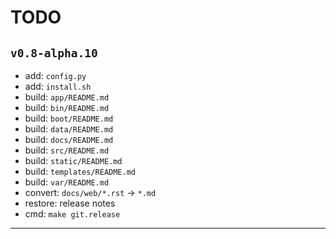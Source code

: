 # TODO

## `v0.8-alpha.10`

* add: `config.py`
* add: `install.sh`
* build: `app/README.md`
* build: `bin/README.md`
* build: `boot/README.md`
* build: `data/README.md`
* build: `docs/README.md`
* build: `src/README.md`
* build: `static/README.md`
* build: `templates/README.md`
* build: `var/README.md`
* convert: `docs/web/*.rst` -> `*.md`
* restore: release notes
* cmd: `make git.release`

---
